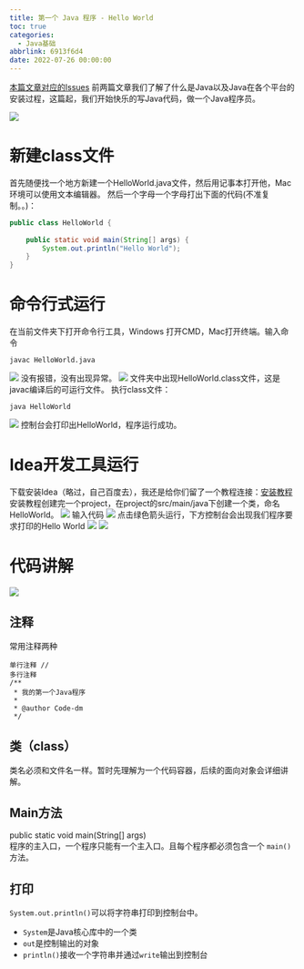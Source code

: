 ```yaml
---
title: 第一个 Java 程序 - Hello World
toc: true
categories:
  - Java基础
abbrlink: 6913f6d4
date: 2022-07-26 00:00:00
---
```


[本篇文章对应的Issues](https://github.com/Code-dm/Re-learning-Java/issues/6)
前两篇文章我们了解了什么是Java以及Java在各个平台的安装过程，这篇起，我们开始快乐的写Java代码，做一个Java程序员。
<!-- more -->
![](pi/Pasted%20image%2020220727214053.png)

# 新建class文件
首先随便找一个地方新建一个HelloWorld.java文件，然后用记事本打开他，Mac环境可以使用文本编辑器。
然后一个字母一个字母打出下面的代码(不准复制。。)：
```java
public class HelloWorld {
    
    public static void main(String[] args) {
        System.out.println("Hello World");
    }
}
```
# 命令行式运行
在当前文件夹下打开命令行工具，Windows 打开CMD，Mac打开终端。输入命令
```shell
javac HelloWorld.java
```
![](pi/Pasted%20image%2020220727214153.png)
没有报错，没有出现异常。
![](pi/Pasted%20image%2020220727214212.png)
文件夹中出现HelloWorld.class文件，这是javac编译后的可运行文件。
执行class文件：
```shell
java HelloWorld
```
![](pi/Pasted%20image%2020220727214245.png)
控制台会打印出HelloWorld，程序运行成功。
# Idea开发工具运行
下载安装Idea（略过，自己百度去），我还是给你们留了一个教程连接：[安装教程](https://www.lyscms.info/blog/detail/1305706939601592322)
安装教程创建完一个project，在project的src/main/java下创建一个类，命名HelloWorld。
![](pi/Pasted%20image%2020220727214350.png)
输入代码
![](pi/Pasted%20image%2020220727214406.png)
点击绿色箭头运行，下方控制台会出现我们程序要求打印的Hello World
![](pi/Pasted%20image%2020220727214428.png)
![](pi/Pasted%20image%2020220727214444.png)
# 代码讲解
![](pi/Pasted%20image%2020220727214512.png)
## 注释
常用注释两种
```shell
单行注释 // 
多行注释
/**
 * 我的第一个Java程序
 *
 * @author Code-dm
 */
```
## 类（class）
类名必须和文件名一样。暂时先理解为一个代码容器，后续的面向对象会详细讲解。
## Main方法
public static void main(String[] args)<br />程序的主入口，一个程序只能有一个主入口。且每个程序都必须包含一个 `main()` 方法。
## 打印
`System.out.println()`可以将字符串打印到控制台中。

- `System`是Java核心库中的一个类
- `out`是控制输出的对象
- `println()`接收一个字符串并通过`write`输出到控制台


